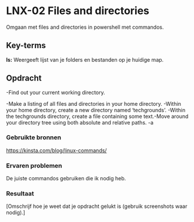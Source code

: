 # LNX-02 Files and directories
Omgaan met files and directories in powershell met commandos.

## Key-terms
**ls:** Weergeeft lijst van je folders en bestanden op je huidige map.

## Opdracht
-Find out your current working directory.

-Make a listing of all files and directories in your home directory.
-Within your home directory, create a new directory named ‘techgrounds’.
-Within the techgrounds directory, create a file containing some text.-Move around your directory tree using both absolute and relative paths.
-a

### Gebruikte bronnen
https://kinsta.com/blog/linux-commands/

### Ervaren problemen
De juiste commandos gebruiken die ik nodig heb.

### Resultaat
[Omschrijf hoe je weet dat je opdracht gelukt is (gebruik screenshots waar nodig).]
